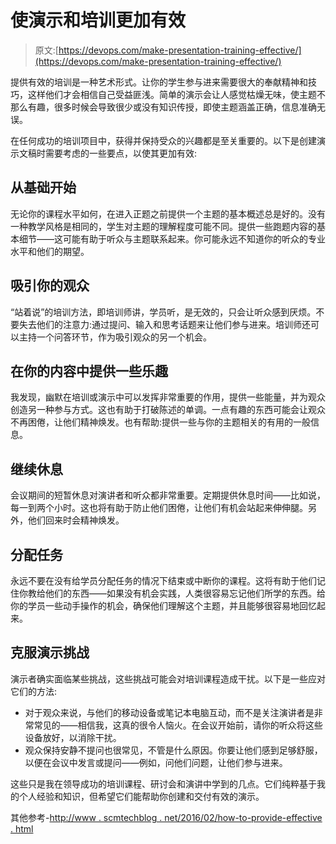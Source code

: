 # 使演示和培训更加有效

> 原文:[https://devops.com/make-presentation-training-effective/](https://devops.com/make-presentation-training-effective/)

提供有效的培训是一种艺术形式。让你的学生参与进来需要很大的奉献精神和技巧，这样他们才会相信自己受益匪浅。简单的演示会让人感觉枯燥无味，使主题不那么有趣，很多时候会导致很少或没有知识传授，即使主题涵盖正确，信息准确无误。

在任何成功的培训项目中，获得并保持受众的兴趣都是至关重要的。以下是创建演示文稿时需要考虑的一些要点，以使其更加有效:

## 从基础开始

无论你的课程水平如何，在进入正题之前提供一个主题的基本概述总是好的。没有一种教学风格是相同的，学生对主题的理解程度可能不同。提供一些跑题内容的基本细节——这可能有助于听众与主题联系起来。你可能永远不知道你的听众的专业水平和他们的期望。

## 吸引你的观众

“站着说”的培训方法，即培训师讲，学员听，是无效的，只会让听众感到厌烦。不要失去他们的注意力:通过提问、输入和思考话题来让他们参与进来。培训师还可以主持一个问答环节，作为吸引观众的另一个机会。

## 在你的内容中提供一些乐趣

我发现，幽默在培训或演示中可以发挥非常重要的作用，提供一些能量，并为观众创造另一种参与方式。这也有助于打破陈述的单调。一点有趣的东西可能会让观众不再困倦，让他们精神焕发。也有帮助:提供一些与你的主题相关的有用的一般信息。

## 继续休息

会议期间的短暂休息对演讲者和听众都非常重要。定期提供休息时间——比如说，每一到两个小时。这也将有助于防止他们困倦，让他们有机会站起来伸伸腿。另外，他们回来时会精神焕发。

## 分配任务

永远不要在没有给学员分配任务的情况下结束或中断你的课程。这将有助于他们记住你教给他们的东西——如果没有机会实践，人类很容易忘记他们所学的东西。给你的学员一些动手操作的机会，确保他们理解这个主题，并且能够很容易地回忆起来。

## 克服演示挑战

演示者确实面临某些挑战，这些挑战可能会对培训课程造成干扰。以下是一些应对它们的方法:

*   对于观众来说，与他们的移动设备或笔记本电脑互动，而不是关注演讲者是非常常见的——相信我，这真的很令人恼火。在会议开始前，请你的听众将这些设备放好，以消除干扰。
*   观众保持安静不提问也很常见，不管是什么原因。你要让他们感到足够舒服，以便在会议中发言或提问——例如，问他们问题，让他们参与进来。

这些只是我在领导成功的培训课程、研讨会和演讲中学到的几点。它们纯粹基于我的个人经验和知识，但希望它们能帮助你创建和交付有效的演示。

其他参考-[http://www . scmtechblog . net/2016/02/how-to-provide-effective . html](http://www.scmtechblog.net/2016/02/how-to-provide-effective.html)
